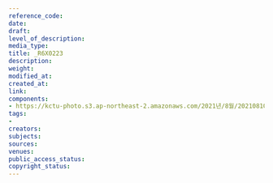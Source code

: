 ```yaml
---
reference_code: 
date: 
draft: 
level_of_description: 
media_type: 
title: _R6X0223
description: 
weight: 
modified_at: 
created_at: 
link: 
components:
- https://kctu-photo.s3.ap-northeast-2.amazonaws.com/2021년/8월/20210810_2021년+22기+민주노총+중앙통일선봉대+발대식/_R6X0223.jpg
tags:
- 
creators: 
subjects: 
sources: 
venues: 
public_access_status: 
copyright_status: 
---
```


